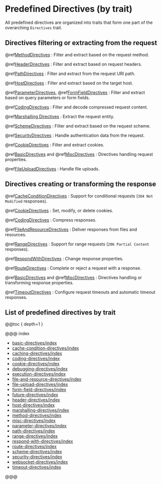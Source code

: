 # Predefined Directives (by trait)

All predefined directives are organized into traits that form one part of the overarching `Directives` trait.

<a id="request-directives"></a>
## Directives filtering or extracting from the request

@ref[MethodDirectives](method-directives/index.md#methoddirectives)
:   Filter and extract based on the request method.

@ref[HeaderDirectives](header-directives/index.md#headerdirectives)
:   Filter and extract based on request headers.

@ref[PathDirectives](path-directives/index.md#pathdirectives)
:   Filter and extract from the request URI path.

@ref[HostDirectives](host-directives/index.md#hostdirectives)
:   Filter and extract based on the target host.

@ref[ParameterDirectives](parameter-directives/index.md#parameterdirectives), @ref[FormFieldDirectives](form-field-directives/index.md#formfielddirectives)
:   Filter and extract based on query parameters or form fields.

@ref[CodingDirectives](coding-directives/index.md#codingdirectives)
:   Filter and decode compressed request content.

@ref[Marshalling Directives](marshalling-directives/index.md#marshallingdirectives)
:   Extract the request entity.

@ref[SchemeDirectives](scheme-directives/index.md#schemedirectives)
:   Filter and extract based on the request scheme.

@ref[SecurityDirectives](security-directives/index.md#securitydirectives)
:   Handle authentication data from the request.

@ref[CookieDirectives](cookie-directives/index.md#cookiedirectives)
:   Filter and extract cookies.

@ref[BasicDirectives](basic-directives/index.md#basicdirectives) and @ref[MiscDirectives](misc-directives/index.md#miscdirectives)
:   Directives handling request properties.

@ref[FileUploadDirectives](file-upload-directives/index.md#fileuploaddirectives)
:   Handle file uploads.

<a id="response-directives"></a>
## Directives creating or transforming the response

@ref[CacheConditionDirectives](cache-condition-directives/index.md#cacheconditiondirectives)
:   Support for conditional requests (`304 Not Modified` responses).

@ref[CookieDirectives](cookie-directives/index.md#cookiedirectives)
:   Set, modify, or delete cookies.

@ref[CodingDirectives](coding-directives/index.md#codingdirectives)
:   Compress responses.

@ref[FileAndResourceDirectives](file-and-resource-directives/index.md#fileandresourcedirectives)
:   Deliver responses from files and resources.

@ref[RangeDirectives](range-directives/index.md#rangedirectives)
:   Support for range requests (`206 Partial Content` responses).

@ref[RespondWithDirectives](respond-with-directives/index.md#respondwithdirectives)
:   Change response properties.

@ref[RouteDirectives](route-directives/index.md#routedirectives)
:   Complete or reject a request with a response.

@ref[BasicDirectives](basic-directives/index.md#basicdirectives) and @ref[MiscDirectives](misc-directives/index.md#miscdirectives)
:   Directives handling or transforming response properties.

@ref[TimeoutDirectives](timeout-directives/index.md#timeoutdirectives)
:   Configure request timeouts and automatic timeout responses.

## List of predefined directives by trait

@@toc { depth=1 }

@@@ index

* [basic-directives/index](basic-directives/index.md)
* [cache-condition-directives/index](cache-condition-directives/index.md)
* [caching-directives/index](caching-directives/index.md)
* [coding-directives/index](coding-directives/index.md)
* [cookie-directives/index](cookie-directives/index.md)
* [debugging-directives/index](debugging-directives/index.md)
* [execution-directives/index](execution-directives/index.md)
* [file-and-resource-directives/index](file-and-resource-directives/index.md)
* [file-upload-directives/index](file-upload-directives/index.md)
* [form-field-directives/index](form-field-directives/index.md)
* [future-directives/index](future-directives/index.md)
* [header-directives/index](header-directives/index.md)
* [host-directives/index](host-directives/index.md)
* [marshalling-directives/index](marshalling-directives/index.md)
* [method-directives/index](method-directives/index.md)
* [misc-directives/index](misc-directives/index.md)
* [parameter-directives/index](parameter-directives/index.md)
* [path-directives/index](path-directives/index.md)
* [range-directives/index](range-directives/index.md)
* [respond-with-directives/index](respond-with-directives/index.md)
* [route-directives/index](route-directives/index.md)
* [scheme-directives/index](scheme-directives/index.md)
* [security-directives/index](security-directives/index.md)
* [websocket-directives/index](websocket-directives/index.md)
* [timeout-directives/index](timeout-directives/index.md)

@@@